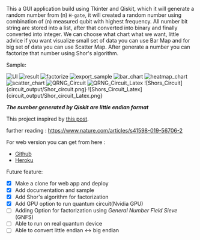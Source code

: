 This a GUI application build using Tkinter and Qiskit, which it will generate a random number from (n) `H-gate`,
it will created a random number using combination of (n) measured qubit with highest frequency.
All number bit string are stored into a list, after that converted into binary and finally converted into integer.
We can choose what chart what we want, little advice if you want visualize small set of data you can use Bar Map and for big set of data you can use Scatter Map. After generate a number you can factorize that number using Shor's algorithm.

Sample:

![UI](img/main_app.png)
![result](img/result_app.png)
![factorize](img/factorize.png)
![export_sample](img/export_sample.png)
![bar_chart](img/sample_bar_chart.png)
![heatmap_chart](img/sample_heatmap_chart.png)
![scatter_chart](img/sample_scattermap_chart.png)
![QRNG_Circuit](circuit_output/qrng_circuit.png)
![QRNG_Circuit_Latex](circuit_output/qrng_circuit_Latex.png)
![Shors_Circuit]{circuit_output/Shor_circuit.png}
![Shors_Circuit_Latex]{circuit_output/Shor_circuit_Latex.png}

***The number generated by Qiskit are little endian format***

This project inspired by [this post](https://blog.red-badger.com/2018/9/24/generate-true-random-numbers-with-a-quantum-computer).

further reading :
https://www.nature.com/articles/s41598-019-56706-2

For web version you can get from here :
* [Github](https://github.com/AFOEK/Quantum_Random_Number_Generator_Flask)
* [Heroku](qrng-flask.herokuapp.com)

Future feature:
- [x] Make a clone for web app and deploy
- [x] Add documentation and sample
- [x] Add Shor's algorithm for factorization
- [x] Add GPU option to run quantum circuit(Nvidia GPU)
- [ ] Adding Option for factorization using _General Number Field Sieve_ (GNFS)
- [ ] Able to run on real quantum device
- [ ] Able to convert little endian ↔ big endian
